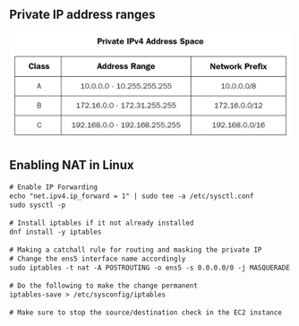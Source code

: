 
## Private IP address ranges

![alt text](../images/resources/private_ip_ranges.png)


## Enabling NAT in Linux
```
# Enable IP Forwarding
echo "net.ipv4.ip_forward = 1" | sudo tee -a /etc/sysctl.conf
sudo sysctl -p

# Install iptables if it not already installed
dnf install -y iptables

# Making a catchall rule for routing and masking the private IP
# Change the ens5 interface name accordingly
sudo iptables -t nat -A POSTROUTING -o ens5 -s 0.0.0.0/0 -j MASQUERADE

# Do the following to make the change permanent
iptables-save > /etc/sysconfig/iptables

# Make sure to stop the source/destination check in the EC2 instance
```


